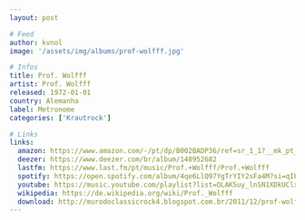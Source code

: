 ```yaml
---
layout: post

# Feed
author: kvnol
image: '/assets/img/albums/prof-wolfff.jpg'

# Infos
title: Prof. Wolfff
artist: Prof. Wolfff
released: 1972-01-01
country: Alemanha
label: Metronome
categories: ['Krautrock']

# Links
links:
  amazon: https://www.amazon.com/-/pt/dp/B002BADP36/ref=sr_1_1?__mk_pt_BR=%C3%85M%C3%85%C5%BD%C3%95%C3%91&dchild=1&keywords=Prof.+Wolfff&qid=1616949767&s=music&sr=1-1
  deezer: https://www.deezer.com/br/album/148952682
  lastfm: https://www.last.fm/pt/music/Prof.+Wolfff/Prof.+Wolfff
  spotify: https://open.spotify.com/album/4qe6LlQ97YgTrYIY2sFa4M?si=qILCrQM2S5KV3KpnrEsrnQ
  youtube: https://music.youtube.com/playlist?list=OLAK5uy_lnSN1XDkUClx_1Pwxn9YkmkmDzJB1Sc1g
  wikipedia: https://de.wikipedia.org/wiki/Prof._Wolfff
  download: http://murodoclassicrock4.blogspot.com.br/2011/12/prof-wolfff-1972.html
---
```

